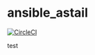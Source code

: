# ansible_astail

[![CircleCI](https://circleci.com/gh/astail/ansible_astail.svg?style=svg)](https://circleci.com/gh/astail/ansible_astail)

test

